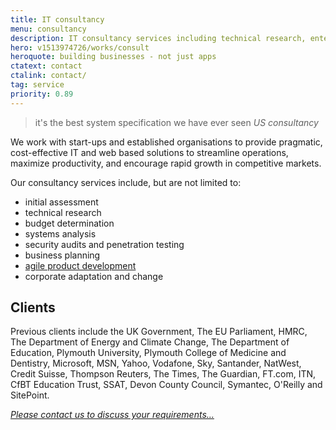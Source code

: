```yaml
---
title: IT consultancy
menu: consultancy
description: IT consultancy services including technical research, enterprise business analysis, system design, development, testing, and deployment.
hero: v1513974726/works/consult
heroquote: building businesses - not just apps
ctatext: contact
ctalink: contact/
tag: service
priority: 0.89
---
```


>it's the best system specification we have ever seen
<cite>US consultancy</cite>

We work with start-ups and established organisations to provide pragmatic, cost-effective IT and web based solutions to streamline operations, maximize productivity, and encourage rapid growth in competitive markets.

Our consultancy services include, but are not limited to:

* initial assessment
* technical research
* budget determination
* systems analysis
* security audits and penetration testing
* business planning
* [agile product development]([root]service/development/)
* corporate adaptation and change


## Clients

Previous clients include the UK Government, The EU Parliament, HMRC, The Department of Energy and Climate Change, The Department of Education, Plymouth University, Plymouth College of Medicine and Dentistry, Microsoft, MSN, Yahoo, Vodafone, Sky, Santander, NatWest, Credit Suisse, Thompson Reuters, The Times, The Guardian, FT.com, ITN, CfBT Education Trust, SSAT, Devon County Council, Symantec, O'Reilly and SitePoint.

[*Please contact us to discuss your requirements&hellip;*]([root]contact/)
